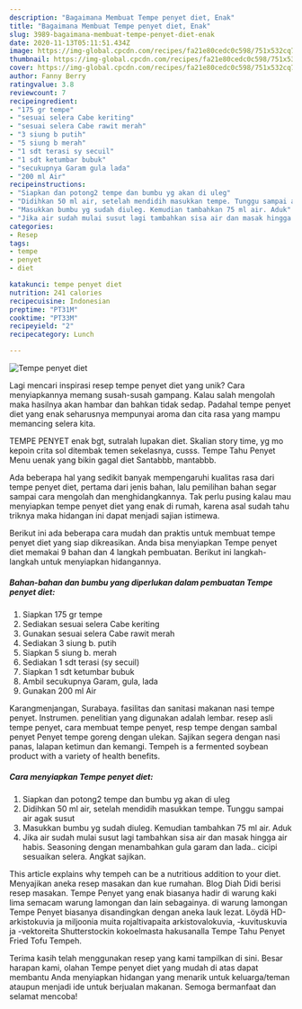 ```yaml
---
description: "Bagaimana Membuat Tempe penyet diet, Enak"
title: "Bagaimana Membuat Tempe penyet diet, Enak"
slug: 3989-bagaimana-membuat-tempe-penyet-diet-enak
date: 2020-11-13T05:11:51.434Z
image: https://img-global.cpcdn.com/recipes/fa21e80cedc0c598/751x532cq70/tempe-penyet-diet-foto-resep-utama.jpg
thumbnail: https://img-global.cpcdn.com/recipes/fa21e80cedc0c598/751x532cq70/tempe-penyet-diet-foto-resep-utama.jpg
cover: https://img-global.cpcdn.com/recipes/fa21e80cedc0c598/751x532cq70/tempe-penyet-diet-foto-resep-utama.jpg
author: Fanny Berry
ratingvalue: 3.8
reviewcount: 7
recipeingredient:
- "175 gr tempe"
- "sesuai selera Cabe keriting"
- "sesuai selera Cabe rawit merah"
- "3 siung b putih"
- "5 siung b merah"
- "1 sdt terasi sy secuil"
- "1 sdt ketumbar bubuk"
- "secukupnya Garam gula lada"
- "200 ml Air"
recipeinstructions:
- "Siapkan dan potong2 tempe dan bumbu yg akan di uleg"
- "Didihkan 50 ml air, setelah mendidih masukkan tempe. Tunggu sampai air agak susut"
- "Masukkan bumbu yg sudah diuleg. Kemudian tambahkan 75 ml air. Aduk"
- "Jika air sudah mulai susut lagi tambahkan sisa air dan masak hingga air habis. Seasoning dengan menambahkan gula garam dan lada.. cicipi sesuaikan selera. Angkat sajikan."
categories:
- Resep
tags:
- tempe
- penyet
- diet

katakunci: tempe penyet diet 
nutrition: 241 calories
recipecuisine: Indonesian
preptime: "PT31M"
cooktime: "PT33M"
recipeyield: "2"
recipecategory: Lunch

---
```



![Tempe penyet diet](https://img-global.cpcdn.com/recipes/fa21e80cedc0c598/751x532cq70/tempe-penyet-diet-foto-resep-utama.jpg)

Lagi mencari inspirasi resep tempe penyet diet yang unik? Cara menyiapkannya memang susah-susah gampang. Kalau salah mengolah maka hasilnya akan hambar dan bahkan tidak sedap. Padahal tempe penyet diet yang enak seharusnya mempunyai aroma dan cita rasa yang mampu memancing selera kita.

TEMPE PENYET enak bgt, sutralah lupakan diet. Skalian story time, yg mo kepoin crita sol ditembak temen sekelasnya, cusss. Tempe Tahu Penyet Menu uenak yang bikin gagal diet Santabbb, mantabbb.

Ada beberapa hal yang sedikit banyak mempengaruhi kualitas rasa dari tempe penyet diet, pertama dari jenis bahan, lalu pemilihan bahan segar sampai cara mengolah dan menghidangkannya. Tak perlu pusing kalau mau menyiapkan tempe penyet diet yang enak di rumah, karena asal sudah tahu triknya maka hidangan ini dapat menjadi sajian istimewa.


Berikut ini ada beberapa cara mudah dan praktis untuk membuat tempe penyet diet yang siap dikreasikan. Anda bisa menyiapkan Tempe penyet diet memakai 9 bahan dan 4 langkah pembuatan. Berikut ini langkah-langkah untuk menyiapkan hidangannya.

<!--inarticleads1-->

##### Bahan-bahan dan bumbu yang diperlukan dalam pembuatan Tempe penyet diet:

1. Siapkan 175 gr tempe
1. Sediakan sesuai selera Cabe keriting
1. Gunakan sesuai selera Cabe rawit merah
1. Sediakan 3 siung b. putih
1. Siapkan 5 siung b. merah
1. Sediakan 1 sdt terasi (sy secuil)
1. Siapkan 1 sdt ketumbar bubuk
1. Ambil secukupnya Garam, gula, lada
1. Gunakan 200 ml Air


Karangmenjangan, Surabaya. fasilitas dan sanitasi makanan nasi tempe penyet. Instrumen. penelitian yang digunakan adalah lembar. resep asli tempe penyet, cara membuat tempe penyet, resp tempe dengan sambal penyet Penyet tempe goreng dengan ulekan. Sajikan segera dengan nasi panas, lalapan ketimun dan kemangi. Tempeh is a fermented soybean product with a variety of health benefits. 

<!--inarticleads2-->

##### Cara menyiapkan Tempe penyet diet:

1. Siapkan dan potong2 tempe dan bumbu yg akan di uleg
1. Didihkan 50 ml air, setelah mendidih masukkan tempe. Tunggu sampai air agak susut
1. Masukkan bumbu yg sudah diuleg. Kemudian tambahkan 75 ml air. Aduk
1. Jika air sudah mulai susut lagi tambahkan sisa air dan masak hingga air habis. Seasoning dengan menambahkan gula garam dan lada.. cicipi sesuaikan selera. Angkat sajikan.


This article explains why tempeh can be a nutritious addition to your diet. Menyajikan aneka resep masakan dan kue rumahan. Blog Diah Didi berisi resep masakan. Tempe Penyet yang enak biasanya hadir di warung kaki lima semacam warung lamongan dan lain sebagainya. di warung lamongan Tempe Penyet biasanya disandingkan dengan aneka lauk lezat. Löydä HD-arkistokuvia ja miljoonia muita rojaltivapaita arkistovalokuvia, -kuvituskuvia ja -vektoreita Shutterstockin kokoelmasta hakusanalla Tempe Tahu Penyet Fried Tofu Tempeh. 

Terima kasih telah menggunakan resep yang kami tampilkan di sini. Besar harapan kami, olahan Tempe penyet diet yang mudah di atas dapat membantu Anda menyiapkan hidangan yang menarik untuk keluarga/teman ataupun menjadi ide untuk berjualan makanan. Semoga bermanfaat dan selamat mencoba!
